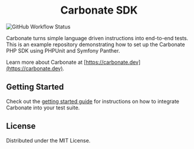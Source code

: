 <p align="center">
  <h1 align="center">
    Carbonate SDK
  </h1>
</p>

![GitHub Workflow Status](https://img.shields.io/github/actions/workflow/status/Carbonate-dev/php-panther-phpunit-example/php.yml)

Carbonate turns simple language driven instructions into end-to-end tests. This is an example repository demonstrating how to set up the Carbonate PHP SDK using PHPUnit and Symfony Panther.

Learn more about Carbonate at [https://carbonate.dev](https://carbonate.dev).

## Getting Started

Check out the [getting started guide](https://carbonate.dev/docs/sdk/getting-started/panther) for instructions on how to integrate Carbonate into your test suite.

## License
Distributed under the MIT License.
